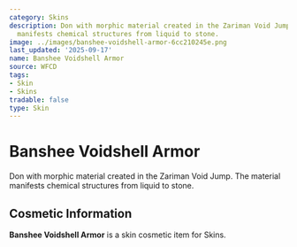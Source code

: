 ```yaml
---
category: Skins
description: Don with morphic material created in the Zariman Void Jump. The material
  manifests chemical structures from liquid to stone.
image: ../images/banshee-voidshell-armor-6cc210245e.png
last_updated: '2025-09-17'
name: Banshee Voidshell Armor
source: WFCD
tags:
- Skin
- Skins
tradable: false
type: Skin
---
```


# Banshee Voidshell Armor

Don with morphic material created in the Zariman Void Jump. The material manifests chemical structures from liquid to stone.

## Cosmetic Information

**Banshee Voidshell Armor** is a skin cosmetic item for Skins.


